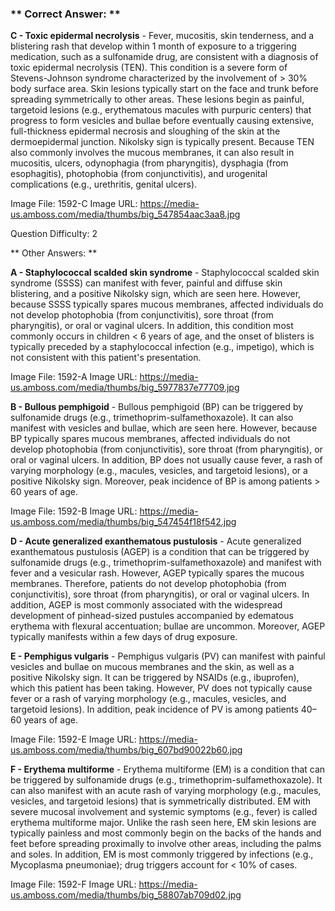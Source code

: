 ### ** Correct Answer: **

**C - Toxic epidermal necrolysis** - Fever, mucositis, skin tenderness, and a blistering rash that develop within 1 month of exposure to a triggering medication, such as a sulfonamide drug, are consistent with a diagnosis of toxic epidermal necrolysis (TEN). This condition is a severe form of Stevens-Johnson syndrome characterized by the involvement of > 30% body surface area. Skin lesions typically start on the face and trunk before spreading symmetrically to other areas. These lesions begin as painful, targetoid lesions (e.g., erythematous macules with purpuric centers) that progress to form vesicles and bullae before eventually causing extensive, full-thickness epidermal necrosis and sloughing of the skin at the dermoepidermal junction. Nikolsky sign is typically present. Because TEN also commonly involves the mucous membranes, it can also result in mucositis, ulcers, odynophagia (from pharyngitis), dysphagia (from esophagitis), photophobia (from conjunctivitis), and urogenital complications (e.g., urethritis, genital ulcers).

Image File: 1592-C
Image URL: https://media-us.amboss.com/media/thumbs/big_547854aac3aa8.jpg

Question Difficulty: 2

** Other Answers: **

**A - Staphylococcal scalded skin syndrome** - Staphylococcal scalded skin syndrome (SSSS) can manifest with fever, painful and diffuse skin blistering, and a positive Nikolsky sign, which are seen here. However, because SSSS typically spares mucous membranes, affected individuals do not develop photophobia (from conjunctivitis), sore throat (from pharyngitis), or oral or vaginal ulcers. In addition, this condition most commonly occurs in children < 6 years of age, and the onset of blisters is typically preceded by a staphylococcal infection (e.g., impetigo), which is not consistent with this patient's presentation.

Image File: 1592-A
Image URL: https://media-us.amboss.com/media/thumbs/big_5977837e77709.jpg

**B - Bullous pemphigoid** - Bullous pemphigoid (BP) can be triggered by sulfonamide drugs (e.g., trimethoprim-sulfamethoxazole). It can also manifest with vesicles and bullae, which are seen here. However, because BP typically spares mucous membranes, affected individuals do not develop photophobia (from conjunctivitis), sore throat (from pharyngitis), or oral or vaginal ulcers. In addition, BP does not usually cause fever, a rash of varying morphology (e.g., macules, vesicles, and targetoid lesions), or a positive Nikolsky sign. Moreover, peak incidence of BP is among patients > 60 years of age.

Image File: 1592-B
Image URL: https://media-us.amboss.com/media/thumbs/big_547454f18f542.jpg

**D - Acute generalized exanthematous pustulosis** - Acute generalized exanthematous pustulosis (AGEP) is a condition that can be triggered by sulfonamide drugs (e.g., trimethoprim-sulfamethoxazole) and manifest with fever and a vesicular rash. However, AGEP typically spares the mucous membranes. Therefore, patients do not develop photophobia (from conjunctivitis), sore throat (from pharyngitis), or oral or vaginal ulcers. In addition, AGEP is most commonly associated with the widespread development of pinhead-sized pustules accompanied by edematous erythema with flexural accentuation; bullae are uncommon. Moreover, AGEP typically manifests within a few days of drug exposure.

**E - Pemphigus vulgaris** - Pemphigus vulgaris (PV) can manifest with painful vesicles and bullae on mucous membranes and the skin, as well as a positive Nikolsky sign. It can be triggered by NSAIDs (e.g., ibuprofen), which this patient has been taking. However, PV does not typically cause fever or a rash of varying morphology (e.g., macules, vesicles, and targetoid lesions). In addition, peak incidence of PV is among patients 40–60 years of age.

Image File: 1592-E
Image URL: https://media-us.amboss.com/media/thumbs/big_607bd90022b60.jpg

**F - Erythema multiforme** - Erythema multiforme (EM) is a condition that can be triggered by sulfonamide drugs (e.g., trimethoprim-sulfamethoxazole). It can also manifest with an acute rash of varying morphology (e.g., macules, vesicles, and targetoid lesions) that is symmetrically distributed. EM with severe mucosal involvement and systemic symptoms (e.g., fever) is called erythema multiforme major. Unlike the rash seen here, EM skin lesions are typically painless and most commonly begin on the backs of the hands and feet before spreading proximally to involve other areas, including the palms and soles. In addition, EM is most commonly triggered by infections (e.g., Mycoplasma pneumoniae); drug triggers account for < 10% of cases.

Image File: 1592-F
Image URL: https://media-us.amboss.com/media/thumbs/big_58807ab709d02.jpg

